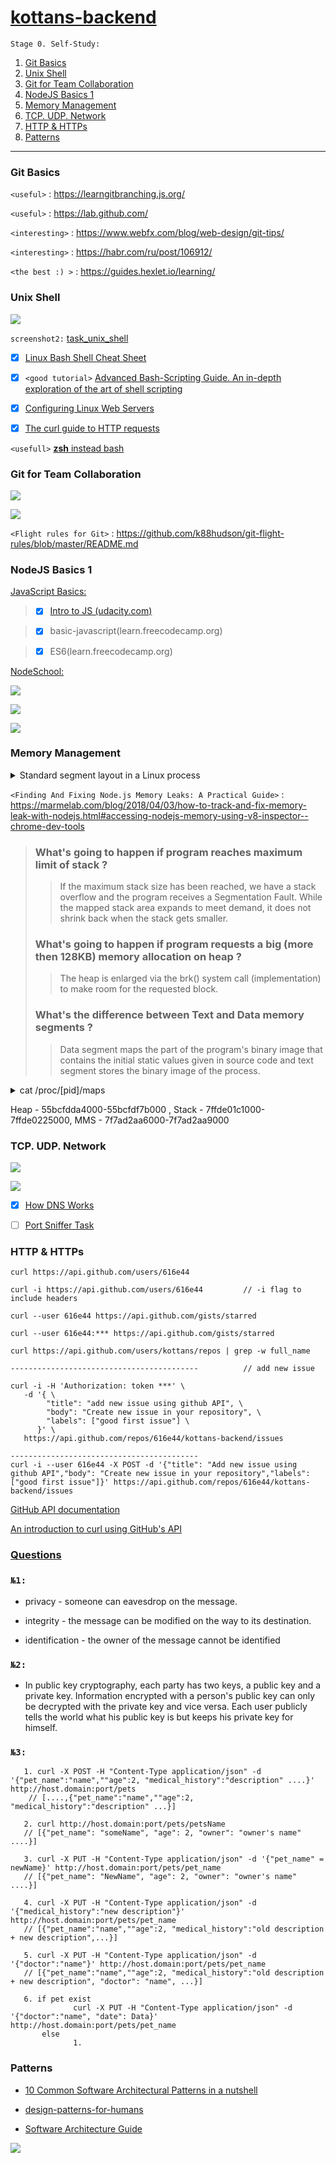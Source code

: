 # [kottans-backend](https://github.com/kottans/backend/blob/master/contents.md)

`Stage 0. Self-Study:`

1. [Git Basics](#git-basics)
2. [Unix Shell](#unix-shell)
3. [Git for Team Collaboration](#git-for-team-collaboration)
4. [NodeJS Basics 1](#nodeJS-basics-1)
5. [Memory Management](#memory-management)
6. [TCP. UDP. Network](#tcp-udp-network)
7. [HTTP & HTTPs](#http--https)
8. [Patterns](#patterns)

---
### Git Basics

`<useful>` : <https://learngitbranching.js.org/>

`<useful>` : <https://lab.github.com/>

`<interesting>` : <https://www.webfx.com/blog/web-design/git-tips/>

`<interesting>` : <https://habr.com/ru/post/106912/>

`<the best :) >` : <https://guides.hexlet.io/learning/>

### Unix Shell

![](task_unix_shell/commandLine.png)

 `screenshot2:` [task_unix_shell](task_unix_shell/commandLineBycodeacademy.png)

- [x] [Linux Bash Shell Cheat Sheet](https://annawilliford.github.io/2016-04-02-UTA/workshop/Linux/bash_cheat_sheet.pdf)

- [x] `<good tutorial>` [Advanced Bash-Scripting Guide. An in-depth exploration of the art of shell scripting](http://www.tldp.org/LDP/abs/html/index.html)

- [x] [Configuring Linux Web Servers](https://www.udacity.com/course/configuring-linux-web-servers--ud299)

- [x] [The curl guide to HTTP requests](https://flaviocopes.com/http-curl/)

`<usefull>` [**zsh** instead bash](https://github.com/robbyrussell/oh-my-zsh)

### Git for Team Collaboration

![](task_git_collaboration/whatIsVersionControl.png)

![](task_git_collaboration/gitHubAndCollaboration.png)

`<Flight rules for Git>` : <https://github.com/k88hudson/git-flight-rules/blob/master/README.md>

### NodeJS Basics 1

[JavaScript Basics:](https://github.com/kottans/backend/blob/master/tasks/js_basics_1.md)

> - [x] [Intro to JS (udacity.com)](task_js_nodejs_basic/intro_to_js.png)

> - [x] basic-javascript(learn.freecodecamp.org)

> - [x] ES6(learn.freecodecamp.org)

[NodeSchool:](https://nodeschool.io/)

![](task_js_nodejs_basic/learnyounode_workshop.png)

![](task_js_nodejs_basic/functional_javascript_workshop.png)

![](task_js_nodejs_basic/stream_adventure_workshop.png)

### Memory Management

<details><summary>Standard segment layout in a Linux process</summary>

![](task_memory_management/segment_layout_in_linux_process.png)

1. The topmost segment in the process address space is the stack, which stores local variables and function parameters in most programming languages. Calling a method or function pushes a new stack frame onto the stack. The stack frame is destroyed when the function returns. This simple design, possible because the data obeys strict LIFO order, means that no complex data structure is needed to track stack contents - a simple pointer to the top of the stack will do. Pushing and popping are thus very fast and deterministic. Also, the constant reuse of stack regions tends to keep active stack memory in the cpu caches, speeding up access. Each thread in a process gets its own stack.   
It is possible to exhaust the area mapping the stack by pushing more data than it can fit. This triggers a page fault that is handled in Linux by expand_stack(), which in turn calls acct_stack_growth() to check whether it's appropriate to grow the stack. If the stack size is below RLIMIT_STACK (usually 8MB), then normally the stack grows and the program continues merrily, unaware of what just happened.   

2. Below the stack, we have the memory mapping segment. Here the kernel maps contents of files directly to memory. Any application can ask for such a mapping via the Linux mmap() system call (implementation) or CreateFileMapping() / MapViewOfFile() in Windows. Memory mapping is a convenient and high-performance way to do file I/O, so it is used for loading dynamic libraries. It is also possible to create an anonymous memory mapping that does not correspond to any files, being used instead for program data. In Linux, if you request a large block of memory via malloc(), the C library will create such an anonymous mapping instead of using heap memory. 'Large' means larger than MMAP_THRESHOLD bytes, 128 kB by default and adjustable via mallopt().

3. The heap provides runtime memory allocation, like the stack, meant for data that must outlive the function doing the allocation, unlike the stack. Most languages provide heap management to programs. Satisfying memory requests is thus a joint affair between the language runtime and the kernel.

    3.1. The Node.js heap is composed of two sections:New space,Old space. New allocations happen in new space, also known as younger generation. This is a small amount of memory from 1 to 8 megabytes. We can use the V8 engine parameter –max-old-space-size as shown below to raise the limit of heap memory. (`<source>` : <https://medium.com/@ashleydavis75/node-js-memory-limitations-30d3fe2664c0)>

4. BSS stores the contents of uninitialized static variables, whose values are not set by the programmer in source code. The BSS memory area is anonymous: it does not map any file. If you say static int cntActiveUsers, the contents of cntActiveUsers live in the BSS.

5. The data segment, holds the contents for static variables initialized in source code. This memory area is not anonymous. It maps the part of the program's binary image that contains the initial static values given in source code.

6. The contents of pointer gonzo - a 4-byte memory address - live in the data segment. The actual string it points to does not, however. The string lives in the text segment, which is read-only and stores all of your code in addition to tidbits like string literals. The text segment also maps your binary file in memory, but writes to this area earn your program a Segmentation Fault.

    ![](task_memory_management/diagram.png)


    `<source>` : <https://manybutfinite.com/post/anatomy-of-a-program-in-memory/>

</details>

`<Finding And Fixing Node.js Memory Leaks: A Practical Guide>` : <https://marmelab.com/blog/2018/04/03/how-to-track-and-fix-memory-leak-with-nodejs.html#accessing-nodejs-memory-using-v8-inspector--chrome-dev-tools>

> ### What's going to happen if program reaches maximum limit of stack ?
 >> If the maximum stack size has been reached, we have a stack overflow and the program receives a Segmentation Fault. While the mapped stack area expands to meet demand, it does not shrink back when the stack gets smaller.   
> ### What's going to happen if program requests a big (more then 128KB) memory allocation on heap ?
 >>The heap is enlarged via the brk() system call (implementation) to make room for the requested block.
> ### What's the difference between Text and Data memory segments ?
 >> Data segment maps the part of the program's binary image that contains the initial static values given in source code and text segment stores the binary image of the process.
  
  <details><summary> cat /proc/[pid]/maps </summary>
  
```
55bcfc664000-55bcfc67b000 r--p 00000000 08:01 3818677                    /usr/bin/zsh
55bcfc67b000-55bcfc70f000 r-xp 00017000 08:01 3818677                    /usr/bin/zsh
55bcfc70f000-55bcfc731000 r--p 000ab000 08:01 3818677                    /usr/bin/zsh
55bcfc731000-55bcfc733000 r--p 000cc000 08:01 3818677                    /usr/bin/zsh
55bcfc733000-55bcfc739000 rw-p 000ce000 08:01 3818677                    /usr/bin/zsh
55bcfc739000-55bcfc74d000 rw-p 00000000 00:00 0 
55bcfdda4000-55bcfdf7b000 rw-p 00000000 00:00 0                          [heap]
7f7ad2aa6000-7f7ad2aa9000 r--p 00000000 08:01 400858                     /usr/lib64/zsh/5.7.1/zsh/computil.so
7f7ad2aa9000-7f7ad2ab6000 r-xp 00003000 08:01 400858                     /usr/lib64/zsh/5.7.1/zsh/computil.so
7f7ad2ab6000-7f7ad2ab8000 r--p 00010000 08:01 400858                     /usr/lib64/zsh/5.7.1/zsh/computil.so
7f7ad2ab8000-7f7ad2ab9000 r--p 00011000 08:01 400858                     /usr/lib64/zsh/5.7.1/zsh/computil.so
7f7ad2ab9000-7f7ad2aba000 rw-p 00012000 08:01 400858                     /usr/lib64/zsh/5.7.1/zsh/computil.so
7f7ad2ade000-7f7ad2ae2000 r--p 00000000 08:01 400855                     /usr/lib64/zsh/5.7.1/zsh/complist.so
7f7ad2ae2000-7f7ad2aed000 r-xp 00004000 08:01 400855                     /usr/lib64/zsh/5.7.1/zsh/complist.so
7f7ad2aed000-7f7ad2aee000 r--p 0000f000 08:01 400855                     /usr/lib64/zsh/5.7.1/zsh/complist.so
7f7ad2aee000-7f7ad2aef000 ---p 00010000 08:01 400855                     /usr/lib64/zsh/5.7.1/zsh/complist.so
7f7ad2aef000-7f7ad2af0000 r--p 00010000 08:01 400855                     /usr/lib64/zsh/5.7.1/zsh/complist.so
7f7ad2af0000-7f7ad2af1000 rw-p 00011000 08:01 400855                     /usr/lib64/zsh/5.7.1/zsh/complist.so
7f7ad2af1000-7f7ad2af3000 r--p 00000000 08:01 400081                     /usr/lib64/zsh/5.7.1/zsh/zutil.so
7f7ad2af3000-7f7ad2af8000 r-xp 00002000 08:01 400081                     /usr/lib64/zsh/5.7.1/zsh/zutil.so
7f7ad2af8000-7f7ad2af9000 r--p 00007000 08:01 400081                     /usr/lib64/zsh/5.7.1/zsh/zutil.so
7f7ad2af9000-7f7ad2afa000 ---p 00008000 08:01 400081                     /usr/lib64/zsh/5.7.1/zsh/zutil.so
7f7ad2afa000-7f7ad2afb000 r--p 00008000 08:01 400081                     /usr/lib64/zsh/5.7.1/zsh/zutil.so
7f7ad2afb000-7f7ad2afc000 rw-p 00009000 08:01 400081                     /usr/lib64/zsh/5.7.1/zsh/zutil.so
7f7ad2afc000-7f7ad2b04000 r--p 00000000 08:01 400046                     /usr/lib64/zsh/5.7.1/zsh/complete.so
7f7ad2b04000-7f7ad2b1e000 r-xp 00008000 08:01 400046                     /usr/lib64/zsh/5.7.1/zsh/complete.so
7f7ad2b1e000-7f7ad2b21000 r--p 00022000 08:01 400046                     /usr/lib64/zsh/5.7.1/zsh/complete.so
7f7ad2b21000-7f7ad2b23000 r--p 00024000 08:01 400046                     /usr/lib64/zsh/5.7.1/zsh/complete.so
7f7ad2b23000-7f7ad2b24000 rw-p 00026000 08:01 400046                     /usr/lib64/zsh/5.7.1/zsh/complete.so
7f7ad2b24000-7f7ad2b27000 r--p 00000000 08:01 400066                     /usr/lib64/zsh/5.7.1/zsh/parameter.so
7f7ad2b27000-7f7ad2b2c000 r-xp 00003000 08:01 400066                     /usr/lib64/zsh/5.7.1/zsh/parameter.so
7f7ad2b2c000-7f7ad2b2e000 r--p 00008000 08:01 400066                     /usr/lib64/zsh/5.7.1/zsh/parameter.so
7f7ad2b2e000-7f7ad2b2f000 ---p 0000a000 08:01 400066                     /usr/lib64/zsh/5.7.1/zsh/parameter.so
7f7ad2b2f000-7f7ad2b30000 r--p 0000a000 08:01 400066                     /usr/lib64/zsh/5.7.1/zsh/parameter.so
7f7ad2b30000-7f7ad2b31000 rw-p 0000b000 08:01 400066                     /usr/lib64/zsh/5.7.1/zsh/parameter.so
7f7ad2b31000-7f7ad2b48000 r--p 00000000 08:01 400076                     /usr/lib64/zsh/5.7.1/zsh/zle.so
7f7ad2b48000-7f7ad2b73000 r-xp 00017000 08:01 400076                     /usr/lib64/zsh/5.7.1/zsh/zle.so
7f7ad2b73000-7f7ad2b7c000 r--p 00042000 08:01 400076                     /usr/lib64/zsh/5.7.1/zsh/zle.so
7f7ad2b7c000-7f7ad2b7d000 ---p 0004b000 08:01 400076                     /usr/lib64/zsh/5.7.1/zsh/zle.so
7f7ad2b7d000-7f7ad2b7f000 r--p 0004b000 08:01 400076                     /usr/lib64/zsh/5.7.1/zsh/zle.so
7f7ad2b7f000-7f7ad2b86000 rw-p 0004d000 08:01 400076                     /usr/lib64/zsh/5.7.1/zsh/zle.so
7f7ad2b86000-7f7ad2b87000 rw-p 00000000 00:00 0 
7f7ad2b87000-7f7ad338c000 r--s 00000000 08:01 524423                     /var/lib/sss/mc/passwd
7f7ad338c000-7f7ad338e000 r--p 00000000 08:01 3817198                    /usr/lib64/libnss_sss.so.2
7f7ad338e000-7f7ad3394000 r-xp 00002000 08:01 3817198                    /usr/lib64/libnss_sss.so.2
7f7ad3394000-7f7ad3396000 r--p 00008000 08:01 3817198                    /usr/lib64/libnss_sss.so.2
7f7ad3396000-7f7ad3397000 r--p 00009000 08:01 3817198                    /usr/lib64/libnss_sss.so.2
7f7ad3397000-7f7ad3398000 rw-p 0000a000 08:01 3817198                    /usr/lib64/libnss_sss.so.2
7f7ad3398000-7f7ae0342000 r--p 00000000 08:01 3801127                    /usr/lib/locale/locale-archive
7f7ae0342000-7f7ae0347000 rw-p 00000000 00:00 0 
7f7ae0347000-7f7ae034d000 r--p 00000000 08:01 3801561                    /usr/lib64/libpthread-2.29.so
7f7ae034d000-7f7ae035c000 r-xp 00006000 08:01 3801561                    /usr/lib64/libpthread-2.29.so
7f7ae035c000-7f7ae0362000 r--p 00015000 08:01 3801561                    /usr/lib64/libpthread-2.29.so
7f7ae0362000-7f7ae0363000 r--p 0001a000 08:01 3801561                    /usr/lib64/libpthread-2.29.so
7f7ae0363000-7f7ae0364000 rw-p 0001b000 08:01 3801561                    /usr/lib64/libpthread-2.29.so
7f7ae0364000-7f7ae0368000 rw-p 00000000 00:00 0 
7f7ae0368000-7f7ae038a000 r--p 00000000 08:01 3801452                    /usr/lib64/libc-2.29.so
7f7ae038a000-7f7ae04d7000 r-xp 00022000 08:01 3801452                    /usr/lib64/libc-2.29.so
7f7ae04d7000-7f7ae0523000 r--p 0016f000 08:01 3801452                    /usr/lib64/libc-2.29.so
7f7ae0523000-7f7ae0524000 ---p 001bb000 08:01 3801452                    /usr/lib64/libc-2.29.so
7f7ae0524000-7f7ae0528000 r--p 001bb000 08:01 3801452                    /usr/lib64/libc-2.29.so
7f7ae0528000-7f7ae052a000 rw-p 001bf000 08:01 3801452                    /usr/lib64/libc-2.29.so
7f7ae052a000-7f7ae052e000 rw-p 00000000 00:00 0 
7f7ae052e000-7f7ae053b000 r--p 00000000 08:01 3801505                    /usr/lib64/libm-2.29.so
7f7ae053b000-7f7ae05d7000 r-xp 0000d000 08:01 3801505                    /usr/lib64/libm-2.29.so
7f7ae05d7000-7f7ae0672000 r--p 000a9000 08:01 3801505                    /usr/lib64/libm-2.29.so
7f7ae0672000-7f7ae0673000 r--p 00143000 08:01 3801505                    /usr/lib64/libm-2.29.so
7f7ae0673000-7f7ae0674000 rw-p 00144000 08:01 3801505                    /usr/lib64/libm-2.29.so
7f7ae0674000-7f7ae0676000 r--p 00000000 08:01 3801612                    /usr/lib64/librt-2.29.so
7f7ae0676000-7f7ae067a000 r-xp 00002000 08:01 3801612                    /usr/lib64/librt-2.29.so
7f7ae067a000-7f7ae067c000 r--p 00006000 08:01 3801612                    /usr/lib64/librt-2.29.so
7f7ae067c000-7f7ae067d000 r--p 00007000 08:01 3801612                    /usr/lib64/librt-2.29.so
7f7ae067d000-7f7ae067e000 rw-p 00008000 08:01 3801612                    /usr/lib64/librt-2.29.so
7f7ae067e000-7f7ae068c000 r--p 00000000 08:01 3809222                    /usr/lib64/libtinfo.so.6.1
7f7ae068c000-7f7ae069b000 r-xp 0000e000 08:01 3809222                    /usr/lib64/libtinfo.so.6.1
7f7ae069b000-7f7ae06a8000 r--p 0001d000 08:01 3809222                    /usr/lib64/libtinfo.so.6.1
7f7ae06a8000-7f7ae06ac000 r--p 00029000 08:01 3809222                    /usr/lib64/libtinfo.so.6.1
7f7ae06ac000-7f7ae06ad000 rw-p 0002d000 08:01 3809222                    /usr/lib64/libtinfo.so.6.1
7f7ae06ad000-7f7ae06ae000 r--p 00000000 08:01 3801481                    /usr/lib64/libdl-2.29.so
7f7ae06ae000-7f7ae06b0000 r-xp 00001000 08:01 3801481                    /usr/lib64/libdl-2.29.so
7f7ae06b0000-7f7ae06b1000 r--p 00003000 08:01 3801481                    /usr/lib64/libdl-2.29.so
7f7ae06b1000-7f7ae06b2000 r--p 00003000 08:01 3801481                    /usr/lib64/libdl-2.29.so
7f7ae06b2000-7f7ae06b3000 rw-p 00004000 08:01 3801481                    /usr/lib64/libdl-2.29.so
7f7ae06b3000-7f7ae06b5000 rw-p 00000000 00:00 0 
7f7ae06b8000-7f7ae06b9000 r--p 00000000 08:01 400068                     /usr/lib64/zsh/5.7.1/zsh/regex.so
7f7ae06b9000-7f7ae06ba000 r-xp 00001000 08:01 400068                     /usr/lib64/zsh/5.7.1/zsh/regex.so
7f7ae06ba000-7f7ae06bb000 r--p 00002000 08:01 400068                     /usr/lib64/zsh/5.7.1/zsh/regex.so
7f7ae06bb000-7f7ae06bc000 r--p 00002000 08:01 400068                     /usr/lib64/zsh/5.7.1/zsh/regex.so
7f7ae06bc000-7f7ae06bd000 rw-p 00003000 08:01 400068                     /usr/lib64/zsh/5.7.1/zsh/regex.so
7f7ae06bf000-7f7ae06c0000 r--p 00000000 08:01 400074                     /usr/lib64/zsh/5.7.1/zsh/terminfo.so
7f7ae06c0000-7f7ae06c1000 r-xp 00001000 08:01 400074                     /usr/lib64/zsh/5.7.1/zsh/terminfo.so
7f7ae06c1000-7f7ae06c2000 r--p 00002000 08:01 400074                     /usr/lib64/zsh/5.7.1/zsh/terminfo.so
7f7ae06c2000-7f7ae06c3000 r--p 00002000 08:01 400074                     /usr/lib64/zsh/5.7.1/zsh/terminfo.so
7f7ae06c3000-7f7ae06c4000 rw-p 00003000 08:01 400074                     /usr/lib64/zsh/5.7.1/zsh/terminfo.so
7f7ae06c4000-7f7ae06c5000 r--p 00000000 08:01 400056                     /usr/lib64/zsh/5.7.1/zsh/langinfo.so
7f7ae06c5000-7f7ae06c6000 r-xp 00001000 08:01 400056                     /usr/lib64/zsh/5.7.1/zsh/langinfo.so
7f7ae06c6000-7f7ae06c7000 r--p 00002000 08:01 400056                     /usr/lib64/zsh/5.7.1/zsh/langinfo.so
7f7ae06c7000-7f7ae06c8000 r--p 00002000 08:01 400056                     /usr/lib64/zsh/5.7.1/zsh/langinfo.so
7f7ae06c8000-7f7ae06c9000 rw-p 00003000 08:01 400056                     /usr/lib64/zsh/5.7.1/zsh/langinfo.so
7f7ae06c9000-7f7ae06d0000 r--s 00000000 08:01 4328195                    /usr/lib64/gconv/gconv-modules.cache
7f7ae06d0000-7f7ae06d4000 rw-p 00000000 00:00 0 
7f7ae06d4000-7f7ae06d5000 r--p 00000000 08:01 3803682                    /usr/lib64/ld-2.29.so
7f7ae06d5000-7f7ae06f5000 r-xp 00001000 08:01 3803682                    /usr/lib64/ld-2.29.so
7f7ae06f5000-7f7ae06fd000 r--p 00021000 08:01 3803682                    /usr/lib64/ld-2.29.so
7f7ae06fe000-7f7ae06ff000 r--p 00029000 08:01 3803682                    /usr/lib64/ld-2.29.so
7f7ae06ff000-7f7ae0700000 rw-p 0002a000 08:01 3803682                    /usr/lib64/ld-2.29.so
7f7ae0700000-7f7ae0701000 rw-p 00000000 00:00 0 
7ffde01c1000-7ffde0225000 rw-p 00000000 00:00 0                          [stack]
7ffde0287000-7ffde028a000 r--p 00000000 00:00 0                          [vvar]
7ffde028a000-7ffde028b000 r-xp 00000000 00:00 0                          [vdso]
ffffffffff600000-ffffffffff601000 r-xp 00000000 00:00 0                  [vsyscall]

```
</details>

Heap - 55bcfdda4000-55bcfdf7b000 , Stack - 7ffde01c1000-7ffde0225000, MMS - 7f7ad2aa6000-7f7ad2aa9000

### TCP. UDP. Network

![](task_networks/internet101.png)

![](task_networks/Networking_for_Web_Developers.png)

- [x] [How DNS Works](https://howdns.works/)

- [ ] [Port Sniffer Task](https://github.com/616e44/nodejs-2019-homeworks/blob/port-sniffer/submissions/anD/port-sniffer/sniffer.js)

### HTTP & HTTPs

    curl https://api.github.com/users/616e44
    
    curl -i https://api.github.com/users/616e44         // -i flag to include headers
   
    curl --user 616e44 https://api.github.com/gists/starred
    
    curl --user 616e44:*** https://api.github.com/gists/starred
    
    curl https://api.github.com/users/kottans/repos | grep -w full_name
    
    ------------------------------------------          // add new issue 

    curl -i -H 'Authorization: token ***' \
       -d '{ \
            "title": "add new issue using github API", \
            "body": "Create new issue in your repository", \
            "labels": ["good first issue"] \
          }' \
       https://api.github.com/repos/616e44/kottans-backend/issues
       
    ------------------------------------------
    curl -i --user 616e44 -X POST -d '{"title": "Add new issue using github API","body": "Create new issue in your repository","labels": ["good first issue"]}' https://api.github.com/repos/616e44/kottans-backend/issues

[GitHub API documentation](https://developer.github.com/v3/guides/getting-started)

[An introduction to curl using GitHub's API](https://gist.github.com/joyrexus/85bf6b02979d8a7b0308)


### [Questions](https://github.com/kottans/backend/blob/master/tasks/http.md#questions)
### `№1:`   
- privacy  - someone can eavesdrop on the message.

- integrity -  the message can be modified on the way to its destination.
 
- identification - the owner of the message cannot be identified
 
### `№2:`

- In public key cryptography, each party has two keys, a public key and a private key. 
  Information encrypted with a person's public key can only be decrypted with the private key and vice versa.
  Each user publicly tells the world what his public key is but keeps his private key for himself.
    
### `№3:`

       1. curl -X POST -H "Content-Type application/json" -d '{"pet_name":"name",""age":2, "medical_history":"description" ....}' http://host.domain:port/pets   
        // [....,{"pet_name":"name",""age":2, "medical_history":"description" ...}]
       
       2. curl http://host.domain:port/pets/petsName
       // [{"pet_name": "someName", "age": 2, "owner": "owner's name" ....}]
       
       3. curl -X PUT -H "Content-Type application/json" -d '{"pet_name" = newName}' http://host.domain:port/pets/pet_name
       // [{"pet_name": "NewName", "age": 2, "owner": "owner's name" ....}]
       
       4. curl -X PUT -H "Content-Type application/json" -d '{"medical_history":"new description"}' http://host.domain:port/pets/pet_name
       // [{"pet_name":"name",""age":2, "medical_history":"old description + new description",...}]
       
       5. curl -X PUT -H "Content-Type application/json" -d '{"doctor":"name"}' http://host.domain:port/pets/pet_name
       // [{"pet_name":"name",""age":2, "medical_history":"old description + new description", "doctor": "name", ...}]
                 
       6. if pet exist  
                  curl -X PUT -H "Content-Type application/json" -d '{"doctor":"name", "date": Data}' http://host.domain:port/pets/pet_name
           else 
                  1.  
### Patterns

- [10 Common Software Architectural Patterns in a nutshell](https://towardsdatascience.com/10-common-software-architectural-patterns-in-a-nutshell-a0b47a1e9013)

- [design-patterns-for-humans](https://github.com/kamranahmedse/design-patterns-for-humans)

- [Software Architecture Guide](https://www.martinfowler.com/architecture/)

![](task_patterns/udacity_software_architecture_and_design.png)